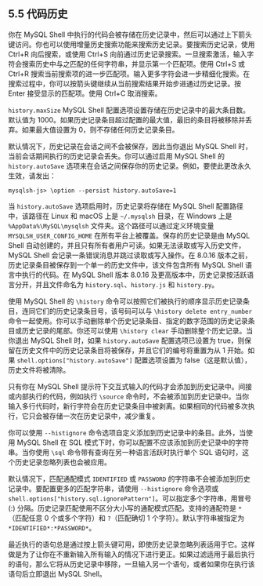 ## 5.5 代码历史

你在 MySQL Shell 中执行的代码会被存储在历史记录中，然后可以通过上下箭头键访问。你也可以使用增量历史搜索功能来搜索历史记录。要搜索历史记录，使用 Ctrl+R 向后搜索，或使用 Ctrl+S 向前通过历史记录搜索。一旦搜索激活，输入字符会搜索历史中与之匹配的任何字符串，并显示第一个匹配项。使用 Ctrl+S 或 Ctrl+R 搜索当前搜索项的进一步匹配项。输入更多字符会进一步精细化搜索。在搜索过程中，你可以按箭头键继续从当前搜索结果开始步进通过历史记录。按 Enter 接受显示的匹配项。使用 Ctrl+C 取消搜索。

`history.maxSize` MySQL Shell 配置选项设置存储在历史记录中的最大条目数。默认值为 1000。如果历史记录条目超过配置的最大值，最旧的条目将被移除并丢弃。如果最大值设置为 0，则不存储任何历史记录条目。

默认情况下，历史记录在会话之间不会被保存，因此当你退出 MySQL Shell 时，当前会话期间执行的历史记录会丢失。你可以通过启用 MySQL Shell 的 `history.autoSave` 选项来在会话之间保存你的历史记录。例如，要使此更改永久生效，请发出：

```shell
mysqlsh-js> \option --persist history.autoSave=1
```

当 `history.autoSave` 选项启用时，历史记录将存储在 MySQL Shell 配置路径中，该路径在 Linux 和 macOS 上是 `~/.mysqlsh` 目录，在 Windows 上是 `%AppData%\MySQL\mysqlsh` 文件夹。这个路径可以通过定义环境变量 `MYSQLSH_USER_CONFIG_HOME` 在所有平台上被覆盖。保存的历史记录是由 MySQL Shell 自动创建的，并且只有所有者用户可读。如果无法读取或写入历史文件，MySQL Shell 会记录一条错误消息并跳过读取或写入操作。在 8.0.16 版本之前，历史记录条目被保存到一个单一的历史文件中，该文件包含所有 MySQL Shell 语言中执行的代码。在 MySQL Shell 版本 8.0.16 及更高版本中，历史记录按活跃语言分开，并且文件命名为 `history.sql`、`history.js` 和 `history.py`。

使用 MySQL Shell 的 `\history` 命令可以按照它们被执行的顺序显示历史记录条目，连同它们的历史记录条目号，该号码可以与 `\history delete entry_number` 命令一起使用。你可以手动删除单个历史记录条目、指定的数字范围的历史记录条目或历史记录的尾部。你还可以使用 `\history clear` 手动删除整个历史记录。当你退出 MySQL Shell 时，如果 `history.autoSave` 配置选项已设置为 true，则保留在历史文件中的历史记录条目将被保存，并且它们的编号将重置为从 1 开始。如果 `shell.options["history.autoSave"]` 配置选项设置为 false（这是默认值），历史文件将被清除。

只有你在 MySQL Shell 提示符下交互式输入的代码才会添加到历史记录中。间接或内部执行的代码，例如执行 `\source` 命令时，不会被添加到历史记录中。当你输入多行代码时，新行字符会在历史记录条目中被剥离。如果相同的代码被多次执行，它只会被存储一次在历史记录中，减少重复。

你可以使用 `--histignore` 命令选项自定义添加到历史记录中的条目。此外，当使用 MySQL Shell 在 SQL 模式下时，你可以配置不应该添加到历史记录中的字符串。当你使用 `\sql` 命令带有查询在另一种语言活跃时执行单个 SQL 语句时，这个历史记录忽略列表也会被应用。

默认情况下，匹配通配模式 `IDENTIFIED` 或 `PASSWORD` 的字符串不会被添加到历史记录中。要配置更多的匹配字符串，请使用 `--histignore` 命令选项或 `shell.options["history.sql.ignorePattern"]`。可以指定多个字符串，用冒号 (:) 分隔。历史记录匹配使用不区分大小写的通配模式匹配。支持的通配符是 `*`（匹配任意 0 个或多个字符）和 `?`（匹配确切 1 个字符）。默认字符串被指定为 `*IDENTIFIED*:*PASSWORD*`。

最近执行的语句总是通过按上箭头键可用，即使历史记录忽略列表适用于它。这样做是为了让你在不重新输入所有输入的情况下进行更正。如果过滤适用于最后执行的语句，那么它将从历史记录中移除，一旦输入另一个语句，或者如果你在执行该语句后立即退出 MySQL Shell。